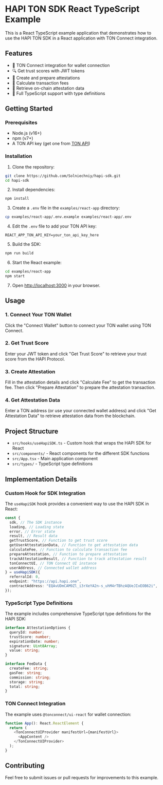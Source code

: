 # HAPI TON SDK React TypeScript Example

This is a React TypeScript example application that demonstrates how to use the HAPI TON SDK in a React application with TON Connect integration.

## Features

- 🔌 TON Connect integration for wallet connection
- 🔍 Get trust scores with JWT tokens
- 📝 Create and prepare attestations
- 💸 Calculate transaction fees
- 🔎 Retrieve on-chain attestation data
- 🔧 Full TypeScript support with type definitions

## Getting Started

### Prerequisites

- Node.js (v16+)
- npm (v7+)
- A TON API key (get one from [TON API](https://tonapi.io/))

### Installation

1. Clone the repository:

```bash
git clone https://github.com/Solniechniy/hapi-sdk.git
cd hapi-sdk
```

2. Install dependencies:

```bash
npm install
```

3. Create a `.env` file in the `examples/react-app` directory:

```bash
cp examples/react-app/.env.example examples/react-app/.env
```

4. Edit the `.env` file to add your TON API key:

```
REACT_APP_TON_API_KEY=your_ton_api_key_here
```

5. Build the SDK:

```bash
npm run build
```

6. Start the React example:

```bash
cd examples/react-app
npm start
```

7. Open [http://localhost:3000](http://localhost:3000) in your browser.

## Usage

### 1. Connect Your TON Wallet

Click the "Connect Wallet" button to connect your TON wallet using TON Connect.

### 2. Get Trust Score

Enter your JWT token and click "Get Trust Score" to retrieve your trust score from the HAPI Protocol.

### 3. Create Attestation

Fill in the attestation details and click "Calculate Fee" to get the transaction fee. Then click "Prepare Attestation" to prepare the attestation transaction.

### 4. Get Attestation Data

Enter a TON address (or use your connected wallet address) and click "Get Attestation Data" to retrieve attestation data from the blockchain.

## Project Structure

- `src/hooks/useHapiSDK.ts` - Custom hook that wraps the HAPI SDK for React
- `src/components/` - React components for the different SDK functions
- `src/App.tsx` - Main application component
- `src/types/` - TypeScript type definitions

## Implementation Details

### Custom Hook for SDK Integration

The `useHapiSDK` hook provides a convenient way to use the HAPI SDK in React:

```typescript
const {
  sdk, // The SDK instance
  loading, // Loading state
  error, // Error state
  result, // Result data
  getTrustScore, // Function to get trust score
  getUserAttestationData, // Function to get attestation data
  calculateFee, // Function to calculate transaction fee
  prepareAttestation, // Function to prepare attestation
  trackAttestationResult, // Function to track attestation result
  tonConnectUI, // TON Connect UI instance
  userAddress, // Connected wallet address
} = useHapiSDK({
  referralId: 0,
  endpoint: "https://api.hapi.one",
  contractAddress: "EQAvUDmCAM9Zl_i3rXeYA2n-s_uhM4rTBhzAQUeJIxEOB62i",
});
```

### TypeScript Type Definitions

The example includes comprehensive TypeScript type definitions for the HAPI SDK:

```typescript
interface AttestationOptions {
  queryId: number;
  trustScore: number;
  expirationDate: number;
  signature: Uint8Array;
  value: string;
}

interface FeeData {
  createFee: string;
  gasFee: string;
  commission: string;
  storage: string;
  total: string;
}
```

### TON Connect Integration

The example uses `@tonconnect/ui-react` for wallet connection:

```typescript
function App(): React.ReactElement {
  return (
    <TonConnectUIProvider manifestUrl={manifestUrl}>
      <AppContent />
    </TonConnectUIProvider>
  );
}
```

## Contributing

Feel free to submit issues or pull requests for improvements to this example.
